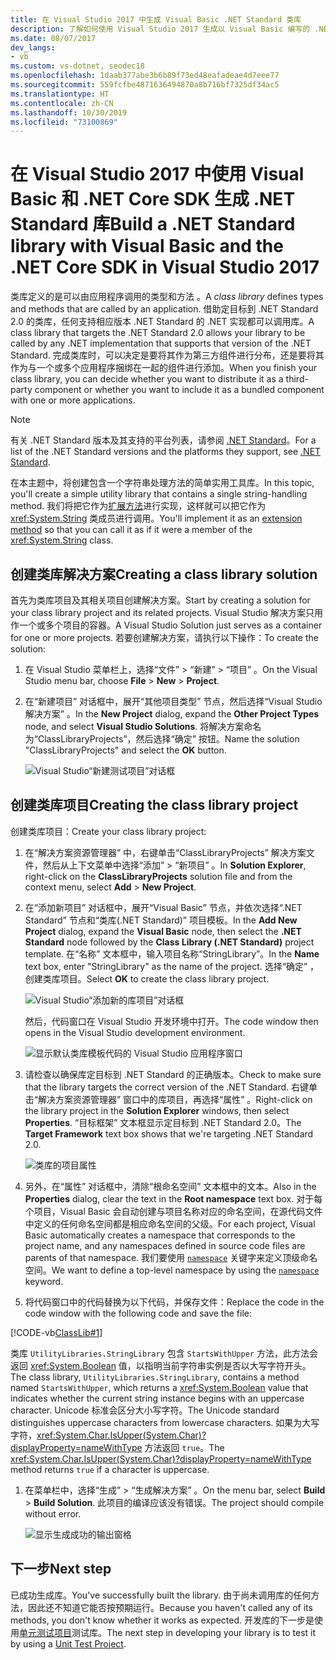 ```yaml
---
title: 在 Visual Studio 2017 中生成 Visual Basic .NET Standard 类库
description: 了解如何使用 Visual Studio 2017 生成以 Visual Basic 编写的 .NET Standard 类库
ms.date: 08/07/2017
dev_langs:
- vb
ms.custom: vs-dotnet, seodec18
ms.openlocfilehash: 1daab377abe3b6b89f73ed48eafadeae4d7eee77
ms.sourcegitcommit: 559fcfbe4871636494870a8b716bf7325df34ac5
ms.translationtype: HT
ms.contentlocale: zh-CN
ms.lasthandoff: 10/30/2019
ms.locfileid: "73100869"
---
```

# <a name="build-a-net-standard-library-with-visual-basic-and-the-net-core-sdk-in-visual-studio-2017"></a><span data-ttu-id="2dc66-103">在 Visual Studio 2017 中使用 Visual Basic 和 .NET Core SDK 生成 .NET Standard 库</span><span class="sxs-lookup"><span data-stu-id="2dc66-103">Build a .NET Standard library with Visual Basic and the .NET Core SDK in Visual Studio 2017</span></span>

<span data-ttu-id="2dc66-104">类库定义的是可以由应用程序调用的类型和方法  。</span><span class="sxs-lookup"><span data-stu-id="2dc66-104">A *class library* defines types and methods that are called by an application.</span></span> <span data-ttu-id="2dc66-105">借助定目标到 .NET Standard 2.0 的类库，任何支持相应版本 .NET Standard 的 .NET 实现都可以调用库。</span><span class="sxs-lookup"><span data-stu-id="2dc66-105">A class library that targets the .NET Standard 2.0 allows your library to be called by any .NET implementation that supports that version of the .NET Standard.</span></span> <span data-ttu-id="2dc66-106">完成类库时，可以决定是要将其作为第三方组件进行分布，还是要将其作为与一个或多个应用程序捆绑在一起的组件进行添加。</span><span class="sxs-lookup"><span data-stu-id="2dc66-106">When you finish your class library, you can decide whether you want to distribute it as a third-party component or whether you want to include it as a bundled component with one or more applications.</span></span>

> [!NOTE]
> <span data-ttu-id="2dc66-107">有关 .NET Standard 版本及其支持的平台列表，请参阅 [.NET Standard](../../standard/net-standard.md)。</span><span class="sxs-lookup"><span data-stu-id="2dc66-107">For a list of the .NET Standard versions and the platforms they support, see [.NET Standard](../../standard/net-standard.md).</span></span>

<span data-ttu-id="2dc66-108">在本主题中，将创建包含一个字符串处理方法的简单实用工具库。</span><span class="sxs-lookup"><span data-stu-id="2dc66-108">In this topic, you'll create a simple utility library that contains a single string-handling method.</span></span> <span data-ttu-id="2dc66-109">我们将把它作为[扩展方法](../../visual-basic/programming-guide/language-features/procedures/extension-methods.md)进行实现，这样就可以把它作为 <xref:System.String> 类成员进行调用。</span><span class="sxs-lookup"><span data-stu-id="2dc66-109">You'll implement it as an [extension method](../../visual-basic/programming-guide/language-features/procedures/extension-methods.md) so that you can call it as if it were a member of the <xref:System.String> class.</span></span>

## <a name="creating-a-class-library-solution"></a><span data-ttu-id="2dc66-110">创建类库解决方案</span><span class="sxs-lookup"><span data-stu-id="2dc66-110">Creating a class library solution</span></span>

<span data-ttu-id="2dc66-111">首先为类库项目及其相关项目创建解决方案。</span><span class="sxs-lookup"><span data-stu-id="2dc66-111">Start by creating a solution for your class library project and its related projects.</span></span> <span data-ttu-id="2dc66-112">Visual Studio 解决方案只用作一个或多个项目的容器。</span><span class="sxs-lookup"><span data-stu-id="2dc66-112">A Visual Studio Solution just serves as a container for one or more projects.</span></span> <span data-ttu-id="2dc66-113">若要创建解决方案，请执行以下操作：</span><span class="sxs-lookup"><span data-stu-id="2dc66-113">To create the solution:</span></span>

1. <span data-ttu-id="2dc66-114">在 Visual Studio 菜单栏上，选择“文件”   > “新建”   > “项目”  。</span><span class="sxs-lookup"><span data-stu-id="2dc66-114">On the Visual Studio menu bar, choose **File** > **New** > **Project**.</span></span>

1. <span data-ttu-id="2dc66-115">在“新建项目”  对话框中，展开“其他项目类型”  节点，然后选择“Visual Studio 解决方案”  。</span><span class="sxs-lookup"><span data-stu-id="2dc66-115">In the **New Project** dialog, expand the **Other Project Types** node, and select **Visual Studio Solutions**.</span></span> <span data-ttu-id="2dc66-116">将解决方案命名为“ClassLibraryProjects”，然后选择“确定”  按钮。</span><span class="sxs-lookup"><span data-stu-id="2dc66-116">Name the solution "ClassLibraryProjects" and select the **OK** button.</span></span>

   ![Visual Studio“新建测试项目”对话框](./media/library-with-visual-studio/new-project-dialog.png)

## <a name="creating-the-class-library-project"></a><span data-ttu-id="2dc66-118">创建类库项目</span><span class="sxs-lookup"><span data-stu-id="2dc66-118">Creating the class library project</span></span>

<span data-ttu-id="2dc66-119">创建类库项目：</span><span class="sxs-lookup"><span data-stu-id="2dc66-119">Create your class library project:</span></span>

1. <span data-ttu-id="2dc66-120">在“解决方案资源管理器”  中，右键单击“ClassLibraryProjects”  解决方案文件，然后从上下文菜单中选择“添加”   > “新项目”  。</span><span class="sxs-lookup"><span data-stu-id="2dc66-120">In **Solution Explorer**, right-click on the **ClassLibraryProjects** solution file and from the context menu, select **Add** > **New Project**.</span></span>

1. <span data-ttu-id="2dc66-121">在“添加新项目”  对话框中，展开“Visual Basic”  节点，并依次选择“.NET Standard”  节点和“类库(.NET Standard)”  项目模板。</span><span class="sxs-lookup"><span data-stu-id="2dc66-121">In the **Add New Project** dialog, expand the **Visual Basic** node, then select the **.NET Standard** node followed by the **Class Library (.NET Standard)** project template.</span></span> <span data-ttu-id="2dc66-122">在“名称”  文本框中，输入项目名称“StringLibrary”。</span><span class="sxs-lookup"><span data-stu-id="2dc66-122">In the **Name** text box, enter "StringLibrary" as the name of the project.</span></span> <span data-ttu-id="2dc66-123">选择“确定”  ，创建类库项目。</span><span class="sxs-lookup"><span data-stu-id="2dc66-123">Select **OK** to create the class library project.</span></span>

   ![Visual Studio“添加新的库项目”对话框](./media/vb-library-with-visual-studio/create-new-library-project.png)

   <span data-ttu-id="2dc66-125">然后，代码窗口在 Visual Studio 开发环境中打开。</span><span class="sxs-lookup"><span data-stu-id="2dc66-125">The code window then opens in the Visual Studio development environment.</span></span> 
 
   ![显示默认类库模板代码的 Visual Studio 应用程序窗口](./media/vb-library-with-visual-studio/visual-studio-library.png)

1. <span data-ttu-id="2dc66-127">请检查以确保库定目标到 .NET Standard 的正确版本。</span><span class="sxs-lookup"><span data-stu-id="2dc66-127">Check to make sure that the library targets the correct version of the .NET Standard.</span></span> <span data-ttu-id="2dc66-128">右键单击“解决方案资源管理器”  窗口中的库项目，再选择“属性”  。</span><span class="sxs-lookup"><span data-stu-id="2dc66-128">Right-click on the library project in the **Solution Explorer** windows, then select **Properties**.</span></span> <span data-ttu-id="2dc66-129">“目标框架”  文本框显示定目标到 .NET Standard 2.0。</span><span class="sxs-lookup"><span data-stu-id="2dc66-129">The **Target Framework** text box shows that we're targeting .NET Standard 2.0.</span></span>

   ![类库的项目属性](./media/library-with-visual-studio/library-project-properties.png)

1. <span data-ttu-id="2dc66-131">另外，在“属性”  对话框中，清除“根命名空间”  文本框中的文本。</span><span class="sxs-lookup"><span data-stu-id="2dc66-131">Also in the **Properties** dialog, clear the text in the **Root namespace** text box.</span></span> <span data-ttu-id="2dc66-132">对于每个项目，Visual Basic 会自动创建与项目名称对应的命名空间，在源代码文件中定义的任何命名空间都是相应命名空间的父级。</span><span class="sxs-lookup"><span data-stu-id="2dc66-132">For each project, Visual Basic automatically creates a namespace that corresponds to the project name, and any namespaces defined in source code files are parents of that namespace.</span></span> <span data-ttu-id="2dc66-133">我们要使用 [`namespace`](../../visual-basic/language-reference/statements/namespace-statement.md) 关键字来定义顶级命名空间。</span><span class="sxs-lookup"><span data-stu-id="2dc66-133">We want to define a top-level namespace by using the [`namespace`](../../visual-basic/language-reference/statements/namespace-statement.md) keyword.</span></span>
  
1. <span data-ttu-id="2dc66-134">将代码窗口中的代码替换为以下代码，并保存文件：</span><span class="sxs-lookup"><span data-stu-id="2dc66-134">Replace the code in the code window with the following code and save the file:</span></span>

  [!CODE-vb[ClassLib#1](../../../samples/snippets/core/tutorials/vb-library-with-visual-studio/stringlibrary.vb)]

   <span data-ttu-id="2dc66-135">类库 `UtilityLibraries.StringLibrary` 包含 `StartsWithUpper` 方法，此方法会返回 <xref:System.Boolean> 值，以指明当前字符串实例是否以大写字符开头。</span><span class="sxs-lookup"><span data-stu-id="2dc66-135">The class library, `UtilityLibraries.StringLibrary`, contains a method named `StartsWithUpper`, which returns a <xref:System.Boolean> value that indicates whether the current string instance begins with an uppercase character.</span></span> <span data-ttu-id="2dc66-136">Unicode 标准会区分大小写字符。</span><span class="sxs-lookup"><span data-stu-id="2dc66-136">The Unicode standard distinguishes uppercase characters from lowercase characters.</span></span> <span data-ttu-id="2dc66-137">如果为大写字符，<xref:System.Char.IsUpper(System.Char)?displayProperty=nameWithType> 方法返回 `true`。</span><span class="sxs-lookup"><span data-stu-id="2dc66-137">The <xref:System.Char.IsUpper(System.Char)?displayProperty=nameWithType> method returns `true` if a character is uppercase.</span></span>

1. <span data-ttu-id="2dc66-138">在菜单栏中，选择“生成”   > “生成解决方案”  。</span><span class="sxs-lookup"><span data-stu-id="2dc66-138">On the menu bar, select **Build** > **Build Solution**.</span></span> <span data-ttu-id="2dc66-139">此项目的编译应该没有错误。</span><span class="sxs-lookup"><span data-stu-id="2dc66-139">The project should compile without error.</span></span>

   ![显示生成成功的输出窗格](./media/library-with-visual-studio/output-pane-successful-build.png)

## <a name="next-step"></a><span data-ttu-id="2dc66-141">下一步</span><span class="sxs-lookup"><span data-stu-id="2dc66-141">Next step</span></span>

<span data-ttu-id="2dc66-142">已成功生成库。</span><span class="sxs-lookup"><span data-stu-id="2dc66-142">You've successfully built the library.</span></span> <span data-ttu-id="2dc66-143">由于尚未调用库的任何方法，因此还不知道它能否按预期运行。</span><span class="sxs-lookup"><span data-stu-id="2dc66-143">Because you haven't called any of its methods, you don't know whether it works as expected.</span></span> <span data-ttu-id="2dc66-144">开发库的下一步是使用[单元测试项目](testing-library-with-visual-studio.md)测试库。</span><span class="sxs-lookup"><span data-stu-id="2dc66-144">The next step in developing your library is to test it by using a [Unit Test Project](testing-library-with-visual-studio.md).</span></span>
